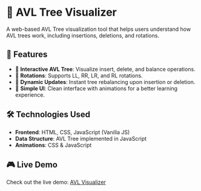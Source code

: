 # 🌳 AVL Tree Visualizer  

A web-based AVL Tree visualization tool that helps users understand how AVL trees work, including insertions, deletions, and rotations.

## 🚀 Features  
- 🔹 **Interactive AVL Tree**: Visualize insert, delete, and balance operations.  
- 🔹 **Rotations**: Supports LL, RR, LR, and RL rotations.  
- 🔹 **Dynamic Updates**: Instant tree rebalancing upon insertion or deletion.  
- 🔹 **Simple UI**: Clean interface with animations for a better learning experience.  

## 🛠️ Technologies Used  
- **Frontend**: HTML, CSS, JavaScript (Vanilla JS)  
- **Data Structure**: AVL Tree implemented in JavaScript  
- **Animations**: CSS & JavaScript  

## 🎮 Live Demo  
Check out the live demo: [AVL Visualizer](https://hiltd2758.github.io/avl_visual/)



